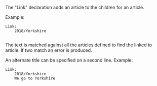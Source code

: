 The "Link" declaration adds an article to the children for an article.

Example:

~~~
Link:
	2018/Yorkshire
	
~~~
The text is matched against all the articles defined to find the
linked to article. If two match an error is produced.

An alternate title can be specified on a second line. Example:

~~~
Link:
	2018/Yorkshire
	We go to Yorkshire
~~~
